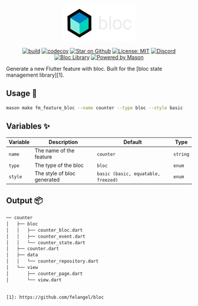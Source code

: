 <p align="center">
<img style="height:100px" src="https://raw.githubusercontent.com/felangel/bloc/master/docs/assets/bloc_logo_full_dark.png" alt="Bloc" />
</p>

<p align="center">
<a href="https://github.com/felangel/bloc/actions"><img src="https://github.com/felangel/bloc/workflows/build/badge.svg" alt="build"></a>
<a href="https://codecov.io/gh/felangel/bloc"><img src="https://codecov.io/gh/felangel/Bloc/branch/master/graph/badge.svg" alt="codecov"></a>
<a href="https://github.com/felangel/bloc"><img src="https://img.shields.io/github/stars/felangel/bloc.svg?style=flat&logo=github&colorB=deeppink&label=stars" alt="Star on Github"></a>
<a href="https://opensource.org/licenses/MIT"><img src="https://img.shields.io/badge/license-MIT-purple.svg" alt="License: MIT"></a>
<a href="https://discord.gg/bloc"><img src="https://img.shields.io/discord/649708778631200778.svg?logo=discord&color=blue" alt="Discord"></a>
<a href="https://github.com/felangel/bloc"><img src="https://tinyurl.com/bloc-library" alt="Bloc Library"></a>
<a href="https://github.com/felangel/mason"><img src="https://img.shields.io/endpoint?url=https%3A%2F%2Ftinyurl.com%2Fmason-badge" alt="Powered by Mason"></a>
</p>

Generate a new Flutter feature with bloc. Built for the [bloc state management library][1].

## Usage 🚀

```sh
mason make fm_feature_bloc --name counter --type bloc --style basic
```

## Variables ✨

| Variable | Description                 | Default                             | Type     |
| -------- | --------------------------- | ----------------------------------- | -------- |
| `name`   | The name of the feature     | `counter`                           | `string` |
| `type`   | The type of the bloc        | `bloc`                              | `enum`   |
| `style`  | The style of bloc generated | `basic (basic, equatable, freezed)` | `enum`   |

## Output 📦

```sh
── counter
│   ├── bloc
│   │   ├── counter_bloc.dart
│   │   ├── counter_event.dart
│   │   └── counter_state.dart
│   ├── counter.dart
│   ├── data
│   │   └── counter_repository.dart
│   └── view
│       ├── counter_page.dart
│       └── view.dart
```
```

[1]: https://github.com/felangel/bloc
